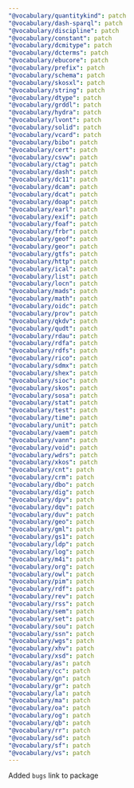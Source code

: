 ```yaml
---
"@vocabulary/quantitykind": patch
"@vocabulary/dash-sparql": patch
"@vocabulary/discipline": patch
"@vocabulary/constant": patch
"@vocabulary/dcmitype": patch
"@vocabulary/dcterms": patch
"@vocabulary/ebucore": patch
"@vocabulary/prefix": patch
"@vocabulary/schema": patch
"@vocabulary/skosxl": patch
"@vocabulary/string": patch
"@vocabulary/dtype": patch
"@vocabulary/grddl": patch
"@vocabulary/hydra": patch
"@vocabulary/lvont": patch
"@vocabulary/solid": patch
"@vocabulary/vcard": patch
"@vocabulary/bibo": patch
"@vocabulary/cert": patch
"@vocabulary/csvw": patch
"@vocabulary/ctag": patch
"@vocabulary/dash": patch
"@vocabulary/dc11": patch
"@vocabulary/dcam": patch
"@vocabulary/dcat": patch
"@vocabulary/doap": patch
"@vocabulary/earl": patch
"@vocabulary/exif": patch
"@vocabulary/foaf": patch
"@vocabulary/frbr": patch
"@vocabulary/geof": patch
"@vocabulary/geor": patch
"@vocabulary/gtfs": patch
"@vocabulary/http": patch
"@vocabulary/ical": patch
"@vocabulary/list": patch
"@vocabulary/locn": patch
"@vocabulary/mads": patch
"@vocabulary/math": patch
"@vocabulary/oidc": patch
"@vocabulary/prov": patch
"@vocabulary/qkdv": patch
"@vocabulary/qudt": patch
"@vocabulary/rdau": patch
"@vocabulary/rdfa": patch
"@vocabulary/rdfs": patch
"@vocabulary/rico": patch
"@vocabulary/sdmx": patch
"@vocabulary/shex": patch
"@vocabulary/sioc": patch
"@vocabulary/skos": patch
"@vocabulary/sosa": patch
"@vocabulary/stat": patch
"@vocabulary/test": patch
"@vocabulary/time": patch
"@vocabulary/unit": patch
"@vocabulary/vaem": patch
"@vocabulary/vann": patch
"@vocabulary/void": patch
"@vocabulary/wdrs": patch
"@vocabulary/xkos": patch
"@vocabulary/cnt": patch
"@vocabulary/crm": patch
"@vocabulary/dbo": patch
"@vocabulary/dig": patch
"@vocabulary/dpv": patch
"@vocabulary/dqv": patch
"@vocabulary/duv": patch
"@vocabulary/geo": patch
"@vocabulary/gml": patch
"@vocabulary/gs1": patch
"@vocabulary/ldp": patch
"@vocabulary/log": patch
"@vocabulary/m4i": patch
"@vocabulary/org": patch
"@vocabulary/owl": patch
"@vocabulary/pim": patch
"@vocabulary/rdf": patch
"@vocabulary/rev": patch
"@vocabulary/rss": patch
"@vocabulary/sem": patch
"@vocabulary/set": patch
"@vocabulary/sou": patch
"@vocabulary/ssn": patch
"@vocabulary/wgs": patch
"@vocabulary/xhv": patch
"@vocabulary/xsd": patch
"@vocabulary/as": patch
"@vocabulary/cc": patch
"@vocabulary/gn": patch
"@vocabulary/gr": patch
"@vocabulary/la": patch
"@vocabulary/ma": patch
"@vocabulary/oa": patch
"@vocabulary/og": patch
"@vocabulary/qb": patch
"@vocabulary/rr": patch
"@vocabulary/sd": patch
"@vocabulary/sf": patch
"@vocabulary/vs": patch
---
```


Added `bugs` link to package
